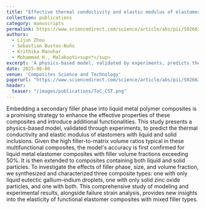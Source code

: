 ```yaml
---
title: "Effective thermal conductivity and elastic modulus of elastomer composites with liquid metal and solid inclusions"
collection: publications
category: manuscripts
permalink: https://www.sciencedirect.com/science/article/abs/pii/S026635382500226X
authors:
  - Lijun Zhou
  - Sebastian Bustos-Nuño
  - Krithika Manohar
  - Mohammad H., Malakooti<sup>*</sup> 
excerpt: 'A physics-based model, validated by experiments, predicts thermal conductivity and elastic modulus of liquid metal composites with both liquid and solid fillers.'
date: 2025-06-06
venue: 'Composites Science and Technology'
paperurl: "https://www.sciencedirect.com/science/article/abs/pii/S026635382500226X"
header:
  teaser: "/images/publications/ToC_CST.png"
---
```


Embedding a secondary filler phase into liquid metal polymer composites is a promising strategy to enhance the effective properties of these composites and introduce additional functionalities. This study presents a physics-based model, validated through experiments, to predict the thermal conductivity and elastic modulus of elastomers with liquid and solid inclusions. Given the high filler-to-matrix volume ratios typical in these multifunctional composites, the model's accuracy is first confirmed for liquid metal elastomer composites with filler volume fractions exceeding 50%. It is then extended to composites containing both liquid and solid particles. To investigate the effects of filler phase, size, and volume fraction, we synthesized and characterized three composite types: one with only liquid eutectic gallium–indium droplets, one with only solid zinc oxide particles, and one with both. This comprehensive study of modeling and experimental results, alongside failure strain analysis, provides new insights into the elasticity of functional elastomer composites with mixed filler types.
